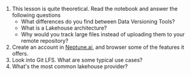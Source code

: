 1. This lesson is quite theoretical. Read the notebook and answer the following questions
    - What differences do you find between Data Versioning Tools?
    - What is a Lakehouse architecture?
    - Why would you track large files instead of uploading them to your remote repository?
2. Create an account in [Neptune.ai](https://neptune.ai/), and browser some of the features it offers.
3. Look into Git LFS. What are some typical use cases?
4. What's the most common lakehouse provider?